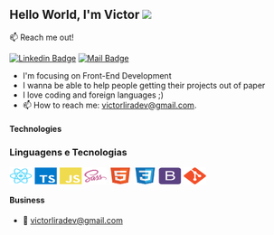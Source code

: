 ## Hello World, I'm Victor   <img src=https://github.com/TheDudeThatCode/TheDudeThatCode/blob/master/Assets/Earth.gif width="30">

<!-- <img src="https://user-images.githubusercontent.com/1303154/88677602-1635ba80-d120-11ea-84d8-d263ba5fc3c0.gif" width="28px" alt="hi"> -->


:mailbox: Reach me out!

[![Linkedin Badge](https://img.shields.io/badge/-Victor-0e76a8?style=flat&labelColor=0e76a8&logo=linkedin&logoColor=white)](https://www.linkedin.com/in/victor-lira-front-end/) [![Mail Badge](https://img.shields.io/badge/-victorliradev-c0392b?style=flat&labelColor=c0392b&logo=gmail&logoColor=white)](mailto:victorliradev@gmail.com)

<!-- TODO: Add last video link -->

- I'm focusing on Front-End Development
- I wanna be able to help people getting their projects out of paper
- I love coding and foreign languages ;)
- 📫 How to reach me: victorliradev@gmail.com.
<!-- - ⚡ Fun fact: I play games and go to the GYM very often.
 -->
#### Technologies

<!-- TODO: Make technologies links takes you to repositories -->
 <h3>Linguagens e Tecnologias </h3>
 <div style="display: inline_block">
  <img align="center" alt="Lari-React" height="30" width="40" src="https://raw.githubusercontent.com/devicons/devicon/master/icons/react/react-original.svg"/>
  <img align="center" alt="Lari-Ts" height="30" width="40" src="https://raw.githubusercontent.com/devicons/devicon/master/icons/typescript/typescript-plain.svg"/>
  <img align="center" alt="Lari-Js" height="30" width="40" src="https://raw.githubusercontent.com/devicons/devicon/master/icons/javascript/javascript-plain.svg"/>
   <img align="center" alt="Lari-CSS" height="30" width="40" src="https://raw.githubusercontent.com/devicons/devicon/master/icons/sass/sass-original.svg"/>
  <img align="center" alt="Lari-HTML" height="30" width="40" src="https://raw.githubusercontent.com/devicons/devicon/master/icons/html5/html5-original.svg"/>
  <img align="center" alt="Lari-CSS" height="30" width="40" src="https://raw.githubusercontent.com/devicons/devicon/master/icons/css3/css3-original.svg"/>
  <img align="center" alt="Lari-Bootstrap" height="30" width="40" src="https://raw.githubusercontent.com/devicons/devicon/master/icons/bootstrap/bootstrap-plain.svg"/>
  <img align="center" alt="Lari-git" height="30" width="40" src="https://raw.githubusercontent.com/devicons/devicon/master/icons/git/git-plain.svg"/>
</div>



<!-- [![HTML Badge](https://img.shields.io/badge/-React-61DBFB?style=for-the-badge&labelColor=black&logo=react&logoColor=61DBFB)](#) [![Javascript Badge](https://img.shields.io/badge/-Javascript-F0DB4F?style=for-the-badge&labelColor=black&logo=javascript&logoColor=F0DB4F)](#)    [![Typescript Badge](https://img.shields.io/badge/-Typescript-blue?style=for-the-badge&labelColor=black&logo=Typescript&logoColor=blue)](#) [![Sass Badge](https://img.shields.io/badge/-sass-cc6699?style=for-the-badge&labelColor=black&logo=sass&logoColor=cc6699)](#)   [![HTML Badge](https://img.shields.io/badge/-HTML-f67c01?style=for-the-badge&labelColor=black&logo=html5&logoColor=f67c01)](#) [![Css Badge](https://img.shields.io/badge/-CSS-30ace0?style=for-the-badge&labelColor=black&logo=css3&logoColor=30ace0)](#) [![Bootstrap Badge](https://img.shields.io/badge/-Bootstrap-8612fb?style=for-the-badge&labelColor=black&logo=bootstrap&logoColor=8612fb)](#) 
 -->




#### Business

- :email: victorliradev@gmail.com



